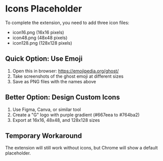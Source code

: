 # Icons Placeholder

To complete the extension, you need to add three icon files:
- icon16.png (16x16 pixels)
- icon48.png (48x48 pixels)  
- icon128.png (128x128 pixels)

## Quick Option: Use Emoji
1. Open this in browser: https://emojipedia.org/ghost/
2. Take screenshots of the ghost emoji at different sizes
3. Save as PNG files with the names above

## Better Option: Design Custom Icons
1. Use Figma, Canva, or similar tool
2. Create a "G" logo with purple gradient (#667eea to #764ba2)
3. Export at 16x16, 48x48, and 128x128 sizes

## Temporary Workaround
The extension will still work without icons, but Chrome will show a default placeholder.

